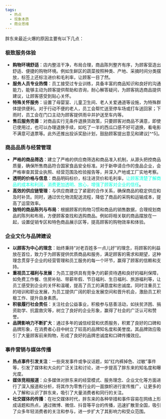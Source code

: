 ```yaml
---
tags:
  - 热点
  - 现象本质
  - 商业思维
---
```

胖东来最近火爆的原因主要有以下几点：

### 极致服务体验
- **购物环境舒适**：店内整洁干净，布局合理，商品陈列整齐有序，为顾客营造出舒适、便捷的购物环境。例如生鲜区的蔬菜按照种类、产地、采摘时间分类摆放，标签上还标注进价和毛利率，让顾客一目了然。
- **服务人员专业热情**：员工接受过专业训练，具备丰富的商品知识和良好的沟通能力，能够主动为顾客提供帮助和咨询，耐心解答疑问，为顾客挑选商品提供建议，让顾客感受到贴心关怀。
- **特殊关怀服务**：设置了母婴室、儿童卫生间、老人关爱通道等设施，为特殊群体提供便利。对于行动不便的老人，员工会帮忙送至停车场或打车送回家；下雨时，员工会在门口主动为顾客提供雨伞并护送至车内等。
- **售后服务完善**：对商品实行无条件退换货政策，只要顾客对商品不满意，即使已使用过，也可以办理退换手续，如吃了一半的西瓜口感不好可退换，看电影不满意可退票等。此外还推出投诉奖励计划，鼓励顾客提出意见和建议[^^5]。

### 商品品质与经营管理
- **严格的商品筛选**：建立了严格的供应商筛选和商品准入机制，从源头把控商品质量，确保所售商品符合国家食品安全标准。对于新申请合作的食品企业，会严格审查其营业执照、经营范围及检验报告等，并深入产地或工厂实地考察。
- **透明的价格与信息**：商品明码标价，标注进货价和毛利率，<font color="#00ffdc">让顾客清楚了解商品的成本和利润，消费更加透明、放心，增强了顾客对企业的信任</font>。
- **高效的供应链管理**：与供应商建立了紧密的合作关系，确保商品的稳定供应和及时补货。同时，通过优化物流配送流程，降低了商品的采购和运输成本，提高了运营效率。
- **独特的商品陈列与布局**：根据顾客的购物习惯和商品的销售数据，合理规划商品的陈列和布局，方便顾客查找和选购商品。例如将相关联的商品摆放在一起，设置促销专区和特色商品展示区等，提高顾客的购物效率和体验。

### 企业文化与品牌建设
- **以顾客为中心的理念**：始终秉持“对老百姓多一点儿好”的理念，将顾客的利益放在首位，致力于为顾客提供优质商品和服务，满足顾客的需求和期望，这种理念贯穿于企业的经营管理和员工服务的每一个环节，赢得了顾客的信赖和支持。
- **重视员工福利与发展**：为员工提供具有竞争力的薪资待遇和良好的福利保障，如免费工作餐、住房补贴、带薪年假、节日福利、生日福利、旅游福利等，让员工感受到企业的关怀和温暖，提高了员工的满意度和忠诚度。同时注重员工的培训和职业发展，为员工提供广阔的职业发展空间和晋升机会，激励员工积极工作、提升自身素质。
- **积极履行社会责任**：关注社会公益事业，积极参与慈善活动，如扶贫济困、捐资助学、抗震救灾等，树立了良好的企业形象，赢得了社会的广泛认可和赞誉。
- **品牌影响力不断扩大**：通过多年的诚信经营和优质服务，积累了良好的口碑和品牌形象，在消费者心目中树立了较高的品牌知名度和美誉度。其品牌效应吸引了大量顾客前来购物，形成了良好的品牌忠诚度和口碑传播效应。

### 事件营销与媒体传播
- **热点事件引发关注**：一些突发事件或争议话题，如“红内裤掉色、过敏”事件等，引发了媒体和大众的广泛关注和讨论，进一步提高了胖东来的知名度和曝光度。
- **媒体竞相报道**：众多媒体对胖东来的经营模式、服务理念、企业文化等方面进行了深入报道和分析，将其作为零售行业的一面旗帜进行宣传推广，让更多的人了解和认识了胖东来，吸引了大量消费者和同行的关注。
- **社交媒体的传播**：在社交媒体时代，胖东来的各种举措和事件容易在网络上形成话题和热点，通过微博、微信、抖音等平台的传播，迅速扩散至全国，吸引了众多年轻消费者的关注和参与，进一步扩大了其影响力和受众范围。